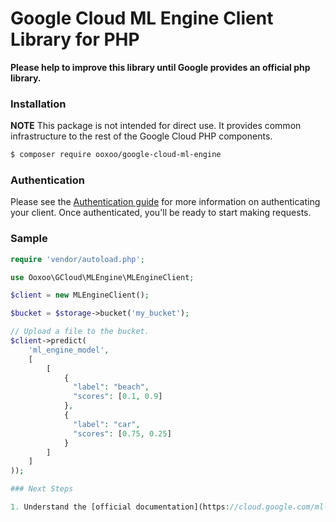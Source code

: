 # Google Cloud ML Engine Client Library for PHP

**Please help to improve this library until Google provides an official php library.**

### Installation

**NOTE** This package is not intended for direct use. It provides common infrastructure
to the rest of the Google Cloud PHP components.

```sh
$ composer require ooxoo/google-cloud-ml-engine
```

### Authentication

Please see the [Authentication guide](https://github.com/googleapis/google-cloud-php/blob/master/AUTHENTICATION.md) for more information
on authenticating your client. Once authenticated, you'll be ready to start making requests.

### Sample

```php
require 'vendor/autoload.php';

use Ooxoo\GCloud\MLEngine\MLEngineClient;

$client = new MLEngineClient();

$bucket = $storage->bucket('my_bucket');

// Upload a file to the bucket.
$client->predict(
    'ml_engine_model',
    [
        [
            {
              "label": "beach",
              "scores": [0.1, 0.9]
            },
            {
              "label": "car",
              "scores": [0.75, 0.25]
            }
        ]       
    ]
));

### Next Steps

1. Understand the [official documentation](https://cloud.google.com/ml-engine/docs/).
